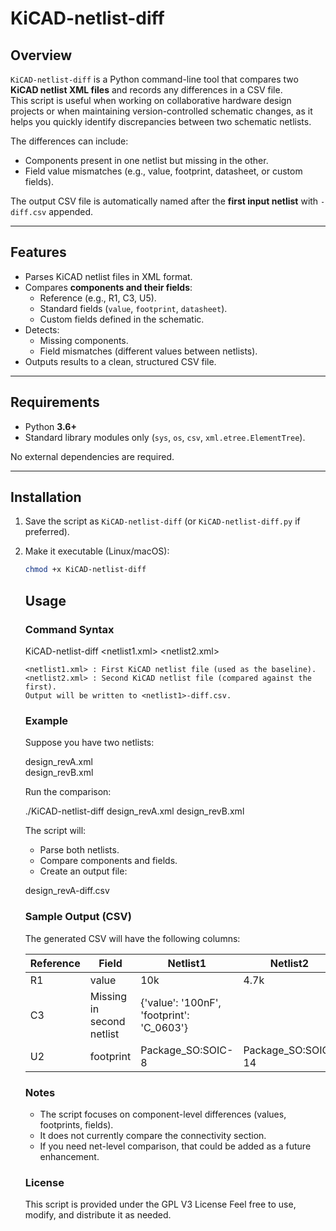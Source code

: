 # KiCAD-netlist-diff

## Overview

`KiCAD-netlist-diff` is a Python command-line tool that compares two **KiCAD netlist XML files** and records any differences in a CSV file.  
This script is useful when working on collaborative hardware design projects or when maintaining version-controlled schematic changes, as it helps you quickly identify discrepancies between two schematic netlists.

The differences can include:
- Components present in one netlist but missing in the other.
- Field value mismatches (e.g., value, footprint, datasheet, or custom fields).

The output CSV file is automatically named after the **first input netlist** with `-diff.csv` appended.

---

## Features

- Parses KiCAD netlist files in XML format.
- Compares **components and their fields**:
  - Reference (e.g., R1, C3, U5).
  - Standard fields (`value`, `footprint`, `datasheet`).
  - Custom fields defined in the schematic.
- Detects:
  - Missing components.
  - Field mismatches (different values between netlists).
- Outputs results to a clean, structured CSV file.

---

## Requirements

- Python **3.6+**
- Standard library modules only (`sys`, `os`, `csv`, `xml.etree.ElementTree`).

No external dependencies are required.

---

## Installation

1. Save the script as `KiCAD-netlist-diff` (or `KiCAD-netlist-diff.py` if preferred).
2. Make it executable (Linux/macOS):
   ```bash
   chmod +x KiCAD-netlist-diff
   ```
   ## Usage

   ### Command Syntax
   KiCAD-netlist-diff <netlist1.xml> <netlist2.xml>

       <netlist1.xml> : First KiCAD netlist file (used as the baseline).
       <netlist2.xml> : Second KiCAD netlist file (compared against the first).
       Output will be written to <netlist1>-diff.csv.

   ### Example

   Suppose you have two netlists:

   design_revA.xml  
   design_revB.xml  

   Run the comparison:

   ./KiCAD-netlist-diff design_revA.xml design_revB.xml

   The script will:

   - Parse both netlists.  
   - Compare components and fields.  
   - Create an output file:  

   design_revA-diff.csv  

   ### Sample Output (CSV)

   The generated CSV will have the following columns:

   Reference | Field | Netlist1 | Netlist2  
   --------- | ----- | -------- | --------  
   R1 | value | 10k | 4.7k  
   C3 | Missing in second netlist | {'value': '100nF', 'footprint': 'C_0603'} |  
   U2 | footprint | Package_SO:SOIC-8 | Package_SO:SOIC-14  

   ### Notes

   - The script focuses on component-level differences (values, footprints, fields).  
   - It does not currently compare the <nets> connectivity section.  
   - If you need net-level comparison, that could be added as a future enhancement.  

   ### License

   This script is provided under the GPL V3 License
   Feel free to use, modify, and distribute it as needed.
